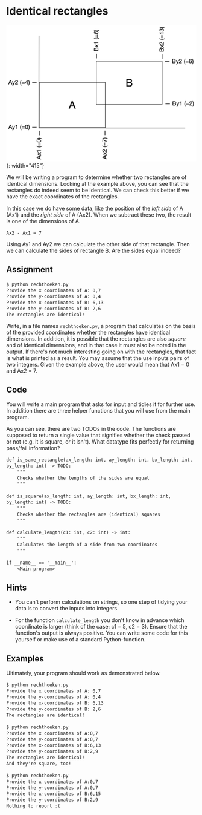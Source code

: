 # Identical rectangles

![](rechthoeken.png){: width="415"}

We will be writing a program to determine whether two rectangles are of identical dimensions.
Looking at the example above, you can see that the rectangles do indeed seem to be identical.
We can check this better if we have the exact coordinates of the rectangles.

In this case we do have some data, like the position of the *left side* of A (Ax1) and the *right side* of A (Ax2).
When we subtract these two, the result is one of the dimensions of A.

    Ax2 - Ax1 = 7

Using Ay1 and Ay2 we can calculate the other side of that rectangle.
Then we can calculate the sides of rectangle B. Are the sides equal indeed?

## Assignment

    $ python rechthoeken.py
    Provide the x coordinates of A: 0,7
    Provide the y-coordinates of A: 0,4
    Provide the x-coordinates of B: 6,13
    Provide the y-coordinates of B: 2,6
    The rectangles are identical!

Write, in a file names `rechthoeken.py`, a program that calculates on the basis of the provided coordinates whether the rectangles have identical dimensions.
In addition, it is possible that the rectangles are also *square* and of identical dimensions, and in that case it must also be noted in the output.
If there's not much interesting going on with the rectangles, that fact is what is printed as a result.
You may assume that the use inputs pairs of two integers. Given the example above, the user would mean that Ax1 = 0 and Ax2 = 7.

## Code

You will write a main program that asks for input and tidies it for further use. In addition there are three helper functions that you will use from the main program.

As you can see, there are two TODOs in the code. The functions are supposed to return a single value that signifies whether the check passed or not (e.g. it is square, or it isn't). What datatype fits perfectly for returning pass/fail information?

    def is_same_rectangle(ax_length: int, ay_length: int, bx_length: int, by_length: int) -> TODO:
        """
        Checks whether the lengths of the sides are equal
        """

    def is_square(ax_length: int, ay_length: int, bx_length: int, by_length: int) -> TODO:
        """
        Checks whether the rectangles are (identical) squares
        """

    def calculate_length(c1: int, c2: int) -> int:
        """
        Calculates the length of a side from two coordinates
        """

    if __name__ == '__main__':
        <Main program>

## Hints

- You can't perform calculations on strings, so one step of tidying your data is to convert the inputs into integers.

- For the function `calculate_length` you don't know in advance which coordinate is larger (think of the case: c1 = 5, c2 = 3). Ensure that the function's output is always positive. You can write some code for this yourself or make use of a standard Python-function.

## Examples

Ultimately, your program should work as demonstrated below.

    $ python rechthoeken.py
    Provide the x coordinates of A: 0,7
    Provide the y-coordinates of A: 0,4
    Provide the x-coordinates of B: 6,13
    Provide the y-coordinates of B: 2,6
    The rectangles are identical!

    $ python rechthoeken.py
    Provide the x coordinates of A:0,7       
    Provide the y-coordinates of A:0,7
    Provide the x-coordinates of B:6,13
    Provide the y-coordinates of B:2,9
    The rectangles are identical!
    And they're square, too!

    $ python rechthoeken.py
    Provide the x coordinates of A:0,7
    Provide the y-coordinates of A:0,7
    Provide the x-coordinates of B:6,15
    Provide the y-coordinates of B:2,9
    Nothing to report :(
